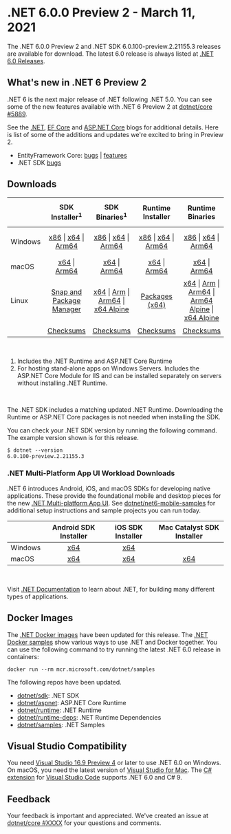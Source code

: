 # .NET 6.0.0 Preview 2 - March 11, 2021

The .NET 6.0.0 Preview 2 and .NET SDK 6.0.100-preview.2.21155.3 releases are available for download. The latest 6.0 release is always listed at [.NET 6.0 Releases](../README.md).

## What's new in .NET 6 Preview 2

.NET 6 is the next major release of .NET following .NET 5.0. You can see some of the new features available with .NET 6 Preview 2 at [dotnet/core #5889](https://github.com/dotnet/core/issues/5889).

See the [.NET][dotnet-blog], [EF Core][ef-blog] and [ASP.NET Core][aspnet-blog] blogs for additional details.
Here is list of some of the additions and updates we're excited to bring in Preview 2. 

* EntityFramework Core: [bugs][ef_bugs] | [features][ef_features]
* .NET SDK [bugs][sdk_bugs]

## Downloads

|           | SDK Installer<sup>1</sup>                        | SDK Binaries<sup>1</sup>                 | Runtime Installer                                        | Runtime Binaries                                 | ASP.NET Core Runtime           |Windows Desktop Runtime          |
| --------- | :------------------------------------------:     | :----------------------:                 | :---------------------------:                            | :-------------------------:                      | :-----------------:            | :-----------------:            |
| Windows   | [x86][dotnet-sdk-win-x86.exe] \| [x64][dotnet-sdk-win-x64.exe] \| [Arm64][dotnet-sdk-win-arm64.exe] | [x86][dotnet-sdk-win-x86.zip] \| [x64][dotnet-sdk-win-x64.zip] \|  [Arm64][dotnet-sdk-win-arm64.zip] | [x86][dotnet-runtime-win-x86.exe] \| [x64][dotnet-runtime-win-x64.exe] \| [Arm64][dotnet-runtime-win-arm64.exe] | [x86][dotnet-runtime-win-x86.zip] \| [x64][dotnet-runtime-win-x64.zip] \| [Arm64][dotnet-runtime-win-arm64.zip] | [x86][aspnetcore-runtime-win-x86.exe] \| [x64][aspnetcore-runtime-win-x64.exe] \|<br> [Hosting Bundle][dotnet-hosting-win.exe]<sup>2</sup> | [x86][windowsdesktop-runtime-win-x86.exe] \| [x64][windowsdesktop-runtime-win-x64.exe] \| [Arm64][windowsdesktop-runtime-win-Arm64.exe] |
| macOS     | [x64][dotnet-sdk-osx-x64.pkg] \| [Arm64][dotnet-sdk-osx-arm64.pkg] | [x64][dotnet-sdk-osx-x64.tar.gz]  \| [Arm64][dotnet-sdk-osx-arm64.tar.gz]  | [x64][dotnet-runtime-osx-x64.pkg] \| [Arm64][dotnet-runtime-osx-arm64.pkg] | [x64][dotnet-runtime-osx-x64.tar.gz] \| [Arm64][dotnet-runtime-osx-arm64.tar.gz] | [x64][aspnetcore-runtime-osx-x64.tar.gz] \| [Arm64][aspnetcore-runtime-osx-arm64.tar.gz]  | - |<sup>1</sup>
| Linux     |  [Snap and Package Manager](6.0.0-preview.2-install-instructions.md) | [x64][dotnet-sdk-linux-x64.tar.gz] \| [Arm][dotnet-sdk-linux-arm.tar.gz] \| [Arm64][dotnet-sdk-linux-arm64.tar.gz] \| [x64 Alpine][dotnet-sdk-linux-musl-x64.tar.gz] | [Packages (x64)][linux-packages] | [x64][dotnet-runtime-linux-x64.tar.gz] \| [Arm][dotnet-runtime-linux-arm.tar.gz] \| [Arm64][dotnet-runtime-linux-arm64.tar.gz] \| [Arm64 Alpine][dotnet-runtime-linux-musl-arm64.tar.gz] \| [x64 Alpine][dotnet-runtime-linux-musl-x64.tar.gz] | [x64][aspnetcore-runtime-linux-x64.tar.gz]<sup>1</sup>  \| [Arm][aspnetcore-runtime-linux-arm.tar.gz] \| [Arm64][aspnetcore-runtime-linux-arm64.tar.gz]<sup>1</sup>  \| [x64 Alpine][aspnetcore-runtime-linux-musl-x64.tar.gz] \| [Arm64 Alpine][aspnetcore-runtime-linux-musl-arm64.tar.gz] | - | <sup>1</sup> |
|  | [Checksums][checksums-sdk]                             | [Checksums][checksums-sdk]                                      | [Checksums][checksums-runtime]                             | [Checksums][checksums-runtime]  | [Checksums][checksums-runtime]  | [Checksums][checksums-runtime]

</br>

1. Includes the .NET Runtime and ASP.NET Core Runtime
2. For hosting stand-alone apps on Windows Servers. Includes the ASP.NET Core Module for IIS and can be installed separately on servers without installing .NET Runtime.

</br>

The .NET SDK includes a matching updated .NET Runtime. Downloading the Runtime or ASP.NET Core packages is not needed when installing the SDK.

You can check your .NET SDK version by running the following command. The example version shown is for this release.

```console
$ dotnet --version
6.0.100-preview.2.21155.3
```

### .NET Multi-Platform App UI Workload Downloads

.NET 6 introduces Android, iOS, and macOS SDKs for developing native applications. These provide the foundational mobile and desktop pieces for the new [.NET Multi-platform App UI](https://github.com/dotnet/maui). See [dotnet/net6-mobile-samples](https://github.com/dotnet/net6-mobile-samples) for additional setup instructions and sample projects you can run today.

|           | Android SDK Installer                        | iOS SDK Installer                 | Mac Catalyst SDK Installer                 | 
| --------- | :------------------------------------------:     | :----------------------:                 | :----------------------:                 |
| Windows   | [x64][android-win] | [x64][ios-win]  | |
| macOS   | [x64][android-mac] | [x64][ios-mac]  | [x64][maccatalyst-mac]  |

</br>

Visit [.NET Documentation](https://docs.microsoft.com/dotnet/core/) to learn about .NET, for building many different types of applications.


## Docker Images

The [.NET Docker images](https://hub.docker.com/_/microsoft-dotnet) have been updated for this release. The [.NET Docker samples](https://github.com/dotnet/dotnet-docker/blob/master/samples/README.md) show various ways to use .NET and Docker together. You can use the following command to try running the latest .NET 6.0 release in containers:

```console
docker run --rm mcr.microsoft.com/dotnet/samples
```

The following repos have been updated.

* [dotnet/sdk](https://hub.docker.com/_/microsoft-dotnet-sdk/): .NET SDK
* [dotnet/aspnet](https://hub.docker.com/_/microsoft-dotnet-aspnet/): ASP.NET Core Runtime
* [dotnet/runtime](https://hub.docker.com/_/microsoft-dotnet-runtime/): .NET Runtime
* [dotnet/runtime-deps](https://hub.docker.com/_/microsoft-dotnet-runtime-deps/): .NET Runtime Dependencies
* [dotnet/samples](https://hub.docker.com/_/microsoft-dotnet-samples/): .NET Samples

## Visual Studio Compatibility

You need [Visual Studio 16.9 Preview 4](https://visualstudio.microsoft.com) or later to use .NET 6.0 on Windows. On macOS, you need the latest version of [Visual Studio for Mac](https://visualstudio.microsoft.com/vs/mac/). The [C# extension](https://code.visualstudio.com/docs/languages/dotnet) for [Visual Studio Code](https://code.visualstudio.com/) supports .NET 6.0 and C# 9.


## Feedback

Your feedback is important and appreciated. We've created an issue at [dotnet/core #XXXX](https://github.com/dotnet/core/issues/XXXX) for your questions and comments.

[blob-runtime]: https://dotnetcli.blob.core.windows.net/dotnet/Runtime/
[blob-sdk]: https://dotnetcli.blob.core.windows.net/dotnet/Sdk/
[release-notes]: https://github.com/dotnet/core/blob/main/release-notes/6.0/preview/6.0.0-preview.2.md

[checksums-runtime]: https://dotnetcli.blob.core.windows.net/dotnet/checksums/6.0.0-preview.2-sha.txt
[checksums-sdk]: https://dotnetcli.blob.core.windows.net/dotnet/checksums/6.0.0-preview.2-sha.txt

[linux-install]: https://docs.microsoft.com/dotnet/core/install/linux
[linux-setup]: https://github.com/dotnet/core/blob/main/Documentation/linux-setup.md

[dotnet-blog]:  https://devblogs.microsoft.com/dotnet/announcing-net-6-preview-2/
[aspnet-blog]: https://devblogs.microsoft.com/aspnet/asp-net-core-updates-in-net-6-preview-2
[ef-blog]: https://devblogs.microsoft.com/dotnet/announcing-entity-framework-core-6-0-preview-2/
[ef_bugs]: https://github.com/dotnet/efcore/issues?q=is%3Aissue+milestone%3A6.0.0-preview2+is%3Aclosed+label%3Atype-bug
[ef_features]: https://github.com/dotnet/efcore/issues?q=is%3Aissue+milestone%3A6.0.0-preview2+is%3Aclosed+label%3Atype-enhancement

[aspnet_bugs]: https://github.com/aspnet/AspNetCore/issues?q=is%3Aissue+milestone%3A6.0.0-preview2+label%3ADone+label%3Abug
[aspnet_features]: https://github.com/aspnet/AspNetCore/issues?q=is%3Aissue+milestone%3A6.0.0-preview2+label%3ADone+label%3Aenhancement
[runtime_bugs]: https://github.com/dotnet/runtime/issues?utf8=%E2%9C%93&q=is%3Aissue+milestone%3A6.0+label%3Abug+
[runtime_features]: https://github.com/dotnet/runtime/issues?q=is%3Aissue+milestone%3A6.0+label%3Aenhancement

[sdk_bugs]: https://github.com/dotnet/sdk/issues?q=is%3Aissue+is%3Aclosed+milestone%3A6.0.1xx
[linux-packages]: 6.0.0-preview.2-install-instructions.md


[//]: # ( Runtime 6.0.0-preview.2.21154.6)
[dotnet-runtime-linux-arm.tar.gz]: https://download.visualstudio.microsoft.com/download/pr/8b73c053-23f8-4d2f-9566-04bca14c6dcb/7aea2327f5a57e552c82443746a2693b/dotnet-runtime-6.0.0-preview.2.21154.6-linux-arm.tar.gz
[dotnet-runtime-linux-arm64.tar.gz]: https://download.visualstudio.microsoft.com/download/pr/8015ee86-0721-4efc-86ea-f906898084d6/68bc54d347db3f4f9e016c8a32ba11ea/dotnet-runtime-6.0.0-preview.2.21154.6-linux-arm64.tar.gz
[dotnet-runtime-linux-musl-arm64.tar.gz]: https://download.visualstudio.microsoft.com/download/pr/f90b01ae-16b8-4635-98e5-2c5fd37f2a5f/5cdd644c60eb2aba19e302c1e6c9b7aa/dotnet-runtime-6.0.0-preview.2.21154.6-linux-musl-arm64.tar.gz
[dotnet-runtime-linux-musl-x64.tar.gz]: https://download.visualstudio.microsoft.com/download/pr/e4e3f21d-1057-4610-aeaf-dfa219d424f8/2f6d98e193d3d08b50c5fbce3d4c4ad6/dotnet-runtime-6.0.0-preview.2.21154.6-linux-musl-x64.tar.gz
[dotnet-runtime-linux-x64.tar.gz]: https://download.visualstudio.microsoft.com/download/pr/2c88db43-4d92-433d-b95f-81bc9118a67e/08ec34f28dca0af4e8cf551299aa4367/dotnet-runtime-6.0.0-preview.2.21154.6-linux-x64.tar.gz
[dotnet-runtime-osx-arm64.pkg]: https://download.visualstudio.microsoft.com/download/pr/3de6add5-a77c-4621-bf77-1722073ac0a7/4535dfffd67bbbf59b06c1b59c0b2f29/dotnet-runtime-6.0.0-preview.2.21154.6-osx-arm64.pkg
[dotnet-runtime-osx-arm64.tar.gz]: https://download.visualstudio.microsoft.com/download/pr/cb98c2ee-cca5-4218-bfff-f7a809557e3e/4beba22c9a0c68729b5b26a1bb284323/dotnet-runtime-6.0.0-preview.2.21154.6-osx-arm64.tar.gz
[dotnet-runtime-osx-x64.pkg]: https://download.visualstudio.microsoft.com/download/pr/51cb50a7-c2e6-49f9-a172-e1dd0dd0f40f/d3cd57a2fc52ff8e85d8f52ba27f2e2f/dotnet-runtime-6.0.0-preview.2.21154.6-osx-x64.pkg
[dotnet-runtime-osx-x64.tar.gz]: https://download.visualstudio.microsoft.com/download/pr/915ecb99-2324-4dcc-a69d-01c4cd52e119/32ade9437306585ea2656fd8bdaef5d4/dotnet-runtime-6.0.0-preview.2.21154.6-osx-x64.tar.gz
[dotnet-runtime-win-arm64.exe]: https://download.visualstudio.microsoft.com/download/pr/3d6eb088-7e93-47e0-a60b-4126c2f52a35/ec3cee12fba7464c31043da34408a87e/dotnet-runtime-6.0.0-preview.2.21154.6-win-arm64.exe
[dotnet-runtime-win-arm64.zip]: https://download.visualstudio.microsoft.com/download/pr/72e707fa-8bc1-424f-b588-8e2d75c29680/d0e128b706c27ec1a43803332beb74cc/dotnet-runtime-6.0.0-preview.2.21154.6-win-arm64.zip
[dotnet-runtime-win-x64.exe]: https://download.visualstudio.microsoft.com/download/pr/8e797f52-3308-4b2a-befc-ff1f0c58f0d8/65f18aaea3a58537efbfdf98e1939d35/dotnet-runtime-6.0.0-preview.2.21154.6-win-x64.exe
[dotnet-runtime-win-x64.zip]: https://download.visualstudio.microsoft.com/download/pr/cebc9139-b042-46ec-b8bd-98b432536a00/d56de26bfdd627d5e6f2f88ae6c58c8a/dotnet-runtime-6.0.0-preview.2.21154.6-win-x64.zip
[dotnet-runtime-win-x86.exe]: https://download.visualstudio.microsoft.com/download/pr/5a094930-41b4-4f04-967f-9a3d33b8b6fa/af9b3d71c2ca497940d05765e55f07e1/dotnet-runtime-6.0.0-preview.2.21154.6-win-x86.exe
[dotnet-runtime-win-x86.zip]: https://download.visualstudio.microsoft.com/download/pr/e76ec995-5d51-4bd2-983f-ce1ad0f3605c/ea7fd63e7272ce7b482ec2e7ed9c6510/dotnet-runtime-6.0.0-preview.2.21154.6-win-x86.zip

[//]: # ( WindowsDesktop 6.0.0-preview.2.21154.2)
[windowsdesktop-runtime-win-arm64.exe]: https://download.visualstudio.microsoft.com/download/pr/3abda7f1-e93b-4aa5-ae35-9cfc09e1257a/f92e63d978f22d480adc74570112c074/windowsdesktop-runtime-6.0.0-preview.2.21154.2-win-arm64.exe
[windowsdesktop-runtime-win-x64.exe]: https://download.visualstudio.microsoft.com/download/pr/487e7b8f-bd02-4403-8032-27ae2dad9e8e/f959e79463be4ccc69b24c5754ca980e/windowsdesktop-runtime-6.0.0-preview.2.21154.2-win-x64.exe
[windowsdesktop-runtime-win-x86.exe]: https://download.visualstudio.microsoft.com/download/pr/343d8b74-b7d8-439c-9d7e-42cb15313f62/c5e2a3d0d3fa0d12347fb445b9640b79/windowsdesktop-runtime-6.0.0-preview.2.21154.2-win-x86.exe

[//]: # ( ASP 6.0.0-preview.2.21154.6)
[aspnetcore-runtime-linux-arm.tar.gz]: https://download.visualstudio.microsoft.com/download/pr/471390d6-e308-41d7-8727-57ff3878bd28/306c3671d0129187e5f82d63058820d8/aspnetcore-runtime-6.0.0-preview.2.21154.6-linux-arm.tar.gz
[aspnetcore-runtime-linux-arm64.tar.gz]: https://download.visualstudio.microsoft.com/download/pr/2439a067-d1e8-4f01-b0eb-fc36e2024eef/9ac2ce92d3465b6e0a4981014b098619/aspnetcore-runtime-6.0.0-preview.2.21154.6-linux-arm64.tar.gz
[aspnetcore-runtime-linux-musl-arm64.tar.gz]: https://download.visualstudio.microsoft.com/download/pr/88056730-b112-4b37-b9c9-2a28274499d4/640e171ccdf76103ef284d83cdea95e8/aspnetcore-runtime-6.0.0-preview.2.21154.6-linux-musl-arm64.tar.gz
[aspnetcore-runtime-linux-musl-x64.tar.gz]: https://download.visualstudio.microsoft.com/download/pr/d992937e-43f3-4f26-9c3c-39dd6e94c9e8/b8d49e845722a84e93178a383bf96e48/aspnetcore-runtime-6.0.0-preview.2.21154.6-linux-musl-x64.tar.gz
[aspnetcore-runtime-linux-x64.tar.gz]: https://download.visualstudio.microsoft.com/download/pr/49e8a9d0-78a5-4045-8813-924e1bf99372/da066c42bf329b46359c1bfefdda462d/aspnetcore-runtime-6.0.0-preview.2.21154.6-linux-x64.tar.gz
[aspnetcore-runtime-osx-arm64.tar.gz]: https://download.visualstudio.microsoft.com/download/pr/36ae4114-cd59-4107-97e5-85b337c4969b/44dd3dcb76d158b1dbb39fdd51db3dd9/aspnetcore-runtime-6.0.0-preview.2.21154.6-osx-arm64.tar.gz
[aspnetcore-runtime-osx-x64.tar.gz]: https://download.visualstudio.microsoft.com/download/pr/caa6644e-34b6-49ba-8c2d-4a0767d0763c/185c1925693b6028cd54d7e1b3c3c018/aspnetcore-runtime-6.0.0-preview.2.21154.6-osx-x64.tar.gz
[aspnetcore-runtime-win-arm64.zip]: https://download.visualstudio.microsoft.com/download/pr/3290547f-1fff-4f3d-a4ff-188ef8c09d1c/0b1734a65f4e839ac7c1ca48ea456791/aspnetcore-runtime-6.0.0-preview.2.21154.6-win-arm64.zip
[aspnetcore-runtime-win-x64.exe]: https://download.visualstudio.microsoft.com/download/pr/65c5f480-ee27-49fe-9402-c4bf16c5543b/8eb03f9c1530e079fd3475da0bcd5b88/aspnetcore-runtime-6.0.0-preview.2.21154.6-win-x64.exe
[aspnetcore-runtime-win-x64.zip]: https://download.visualstudio.microsoft.com/download/pr/4e958603-2934-4a0c-8867-060a09ce8d10/460f1ff233ba7511b74751d3df82111a/aspnetcore-runtime-6.0.0-preview.2.21154.6-win-x64.zip
[aspnetcore-runtime-win-x86.exe]: https://download.visualstudio.microsoft.com/download/pr/8a1e869b-4b6d-4127-97cb-d1d5a3814e94/aa7415b512d9ae37ecf88943f318eb60/aspnetcore-runtime-6.0.0-preview.2.21154.6-win-x86.exe
[aspnetcore-runtime-win-x86.zip]: https://download.visualstudio.microsoft.com/download/pr/d844044f-6a74-4ae7-950e-7a36296305fc/266a39da931e196d4fe2b2ba88f32ccd/aspnetcore-runtime-6.0.0-preview.2.21154.6-win-x86.zip
[dotnet-hosting-win.exe]: https://download.visualstudio.microsoft.com/download/pr/8f7df454-eea2-4b8c-9194-910fb611679f/8fa8d8415b488668b2d2c6a68e1c63d5/dotnet-hosting-6.0.0-preview.2.21154.6-win.exe

[//]: # ( SDK w.2.21155 )
[dotnet-sdk-linux-arm.tar.gz]: https://download.visualstudio.microsoft.com/download/pr/8c9dc65d-e004-4fe3-8327-4ba4c235095c/d16e99faf79b817b846f5734e94830de/dotnet-sdk-6.0.100-preview.2.21155.3-linux-arm.tar.gz
[dotnet-sdk-linux-arm64.tar.gz]: https://download.visualstudio.microsoft.com/download/pr/1d639275-6a89-45e9-a337-725c3ce49439/aa35a5e06539c6ffe1f81e74e45784e9/dotnet-sdk-6.0.100-preview.2.21155.3-linux-arm64.tar.gz
[dotnet-sdk-linux-musl-arm64.tar.gz]: https://download.visualstudio.microsoft.com/download/pr/cdc62c8d-ccf3-4296-a6e1-88db75ad0805/33648a6a493ad507671d01776abbfd76/dotnet-sdk-6.0.100-preview.2.21155.3-linux-musl-arm64.tar.gz
[dotnet-sdk-linux-musl-x64.tar.gz]: https://download.visualstudio.microsoft.com/download/pr/ae5c17cb-7e03-4564-85cc-c53abc3827b6/30b8f35934437db6f4b5a9624faaf872/dotnet-sdk-6.0.100-preview.2.21155.3-linux-musl-x64.tar.gz
[dotnet-sdk-linux-x64.tar.gz]: https://download.visualstudio.microsoft.com/download/pr/25c7e38e-0a6a-4d66-ac4e-b550a44b8a98/49128be84b903799259e7bebe8e9d969/dotnet-sdk-6.0.100-preview.2.21155.3-linux-x64.tar.gz
[dotnet-sdk-osx-arm64.pkg]: https://download.visualstudio.microsoft.com/download/pr/e5cbc909-e705-4bc1-9327-15c9f905a149/6da57e95a58cef98444698fa72378e23/dotnet-sdk-6.0.100-preview.2.21155.3-osx-arm64.pkg
[dotnet-sdk-osx-arm64.tar.gz]: https://download.visualstudio.microsoft.com/download/pr/37b33b92-1f3e-4f72-a636-d82fd01bb725/792c44980047c5c77a8a07916db87783/dotnet-sdk-6.0.100-preview.2.21155.3-osx-arm64.tar.gz
[dotnet-sdk-osx-x64.pkg]: https://download.visualstudio.microsoft.com/download/pr/5e10dc75-294e-49f4-972e-218ae86191a3/e46d3533c30c8a864252a334820263a9/dotnet-sdk-6.0.100-preview.2.21155.3-osx-x64.pkg
[dotnet-sdk-osx-x64.tar.gz]: https://download.visualstudio.microsoft.com/download/pr/da2b7ceb-4248-4d0b-ba7f-7f60c3e704b6/fa7a19c67639e0bff34cdd93e303d431/dotnet-sdk-6.0.100-preview.2.21155.3-osx-x64.tar.gz
[dotnet-sdk-win-arm64.exe]: https://download.visualstudio.microsoft.com/download/pr/a8c2e17e-fdd4-4f7f-ad2b-a1a7d05b49c9/cc664a6b59e1f585a71bf9f19c4728ea/dotnet-sdk-6.0.100-preview.2.21155.3-win-arm64.exe
[dotnet-sdk-win-arm64.zip]: https://download.visualstudio.microsoft.com/download/pr/f54929fa-5fca-46ec-87b3-6e8338e0794a/1741b333fd0bc6771d628e2ab8317d61/dotnet-sdk-6.0.100-preview.2.21155.3-win-arm64.zip
[dotnet-sdk-win-x64.exe]: https://download.visualstudio.microsoft.com/download/pr/2290b039-85d8-4d95-85f7-edbd9fcd118d/a64bef89625bc61db2a6832878610214/dotnet-sdk-6.0.100-preview.2.21155.3-win-x64.exe
[dotnet-sdk-win-x64.zip]: https://download.visualstudio.microsoft.com/download/pr/5b31ca8e-f684-4de7-9889-c53ce6cf9a3c/e85b1ef8dc6004c5f5bd0019771b21c5/dotnet-sdk-6.0.100-preview.2.21155.3-win-x64.zip
[dotnet-sdk-win-x86.exe]: https://download.visualstudio.microsoft.com/download/pr/867f39f5-2b26-4eb0-8924-d55de52cd3f3/6cec1d027f099d69ba335ec309d87529/dotnet-sdk-6.0.100-preview.2.21155.3-win-x86.exe
[dotnet-sdk-win-x86.zip]: https://download.visualstudio.microsoft.com/download/pr/9f0adbca-2b5e-435c-91f0-48873304ab7d/4bcbacd1506ac33b62c439cd5ebed32a/dotnet-sdk-6.0.100-preview.2.21155.3-win-x86.zip

[//]: # ( MAUI )
[ios-win]:  https://bosstoragemirror.azureedge.net/wrench/main/98c8649d0c7d1e3c4c8d8d09e022befa853fb1e7/4541181/package/Microsoft.NET.Workload.iOS.14.4.100-ci.main.1192.msi
[ios-mac]: https://bosstoragemirror.azureedge.net/wrench/main/98c8649d0c7d1e3c4c8d8d09e022befa853fb1e7/4541181/package/notarized/Microsoft.iOS.Bundle.14.4.100-ci.main.1192.pkg
[maccatalyst-mac]: https://bosstoragemirror.azureedge.net/wrench/main/98c8649d0c7d1e3c4c8d8d09e022befa853fb1e7/4541181/package/notarized/Microsoft.MacCatalyst.Bundle.14.3.100-ci.main.337.pkg
[android-win]: https://dl.internalx.com/vsts-devdiv/Xamarin.Android/public/net6/4534967/main/f4d8fe238b15eadfc7842749bf13e5fca3e2f2d2/Microsoft.NET.Workload.Android.11.0.200.148.msi
[android-mac]: https://dl.internalx.com/vsts-devdiv/Xamarin.Android/public/net6/4534967/main/f4d8fe238b15eadfc7842749bf13e5fca3e2f2d2/Microsoft.NET.Workload.Android-11.0.200-ci.f4d8fe238b15eadfc7842749bf13e5fca3e2f2d2.148.pkg

[//]: # ( Symbols )
